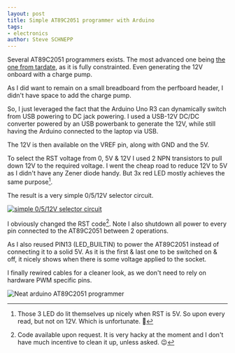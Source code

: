```yaml
---
layout: post
title: Simple AT89C2051 programmer with Arduino
tags:
- electronics
author: Steve SCHNEPP
---
```


Several AT89C2051 programmers exists. The most advanced one being [the one from
tardate](https://leap.tardate.com/8051/at89c2051/programmer/), as it is fully
constrainted. Even generating the 12V onboard with a charge pump.

As I did want to remain on a small breadboard from the perfboard header, I
didn't have space to add the charge pump.

So, I just leveraged the fact that the Arduino Uno R3 can dynamically switch
from USB powering to DC jack powering. I used a USB-12V DC/DC converter powered
by an USB powerbank to generate the 12V, while still having the Arduino
connected to the laptop via USB.

The 12V is then available on the VREF pin, along with GND and the 5V.

To select the RST voltage from 0, 5V & 12V I used 2 NPN transistors to pull
down 12V to the required voltage. I went the cheap road to reduce 12V to 5V as
I didn't have any Zener diode handy. But 3x red LED mostly achieves the same
purpose[^2].

The result is a very simple 0/5/12V selector circuit.

[
![simple 0/5/12V selector circuit](../../../assets/images/circuit-20220828-1725.svg)
](http://www.falstad.com/circuit/circuitjs.html?ctz=CQAgjCAMB0l3BWcMBMcUHYMGZIA4UA2ATmIxAUgoqoQFMBaMMAKACURD8RjCKU8PPlSoAWKmBRRpMBCwDmnPIOxolKhFJEsAMiFG8QaQaNGDjMkADMAhgBsAznWqQWAJ32GLCDHwsT4Vw8DPlxRTgRQyHCA+F1PKPDTFWjLW0dnJCDObjBiKS5BQ1i4FgAXCMT1EDDpCCYwaGJsbB9mjARsXgQ8JEa0Fp64DDIMPEJTRnIwOBAAEzpbAFc7MoUc8xRwwqNxGXKKXyNuHf9wEAam0muukjBRGb5+yGvSLpmUYk1CKeQqBeWqxYAHcNuB8tU8loQZCITgnhCUCwwIQCspwWjNuEpACbCsygw7HQ5ucRFBYKwUZijFtqihIkZ5os8atCcTSTIKcjUXSGYR0QJzEzAQSiSSIGSYJBWEA)


I obviously changed the RST code[^1]. Note I also shutdown all power to every pin
connected to the AT89C2051 between 2 operations.

As I also reused PIN13 (LED_BUILTIN) to power the AT89C2051 instead of
connecting it to a solid 5V. As it is the first & last one to be switched on &
off, it nicely shows when there is some voltage applied to the socket.

I finally rewired cables for a cleaner look, as we don't need to rely on hardware
PWM specific pins.

![Neat arduino AT89C2051 programmer](../../../assets/images/IMG_20220828_173336535.jpg)

[^2]: Those 3 LED do lit themselves up nicely when RST is 5V. So upon every read, but not on 12V. Which is unfortunate. 🤷

[^1]: Code available upon request. It is very hacky at the moment and I don't have much incentive to clean it up, unless asked. 😉
